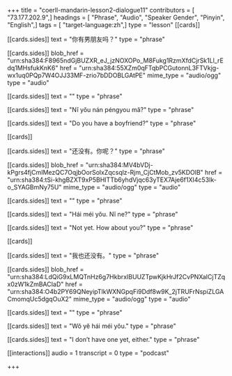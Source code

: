 +++
title = "coerll-mandarin-lesson2-dialogue11"
contributors = [ "73.177.202.9",]
headings = [ "Phrase", "Audio", "Speaker Gender", "Pinyin", "English",]
tags = [ "target-language:zh",]
type = "lesson"
[[cards]]

[[cards.sides]]
text = "你有男朋友吗？"
type = "phrase"

[[cards.sides]]
blob_href = "urn:sha384:F8965ndGjBUZXR_eJ_jzNOXOPo_M8Fukg1RzmXfdCjrSk1Ll_rEdq1MHsfukKnK6"
href = "urn:sha384:55XZm0qFTqbPCGutonnL3FTVkjg-wx1uq0PQp7W4OJJ33MF-zrio7bDDOBLGAtPE"
mime_type = "audio/ogg"
type = "audio"

[[cards.sides]]
text = ""
type = "phrase"

[[cards.sides]]
text = "Nĭ yŏu nán péngyou mă?"
type = "phrase"

[[cards.sides]]
text = "Do you have a boyfriend?"
type = "phrase"

[[cards]]

[[cards.sides]]
text = "还没有。你呢？"
type = "phrase"

[[cards.sides]]
blob_href = "urn:sha384:MV4bVDj-kPgrs4fjCmIMezQC7OqjbOorSolxZqcsqlz-Rjm_CjCtMob_zv5KDOlB"
href = "urn:sha384:tSi-khgBZXT9xP5BHITTb6yhdVjqc63yTEX7Aje6f1XI4c53Ik-o_SYAGBmNy75U"
mime_type = "audio/ogg"
type = "audio"

[[cards.sides]]
text = ""
type = "phrase"

[[cards.sides]]
text = "Hái méi yŏu. Nĭ ne?"
type = "phrase"

[[cards.sides]]
text = "Not yet. How about you?"
type = "phrase"

[[cards]]

[[cards.sides]]
text = "我也还没有。"
type = "phrase"

[[cards.sides]]
blob_href = "urn:sha384:LdQiG9xLMQTnHz6g7HkbrxIBUUZTpwKjkHrJf2CvPNXaICjTZqx0zW1kZmBACIaD"
href = "urn:sha384:O4b2PY69QNeyipTlkWXNGpqFi9Ddf8w9K_2jTRUFrNspiZLGACmomqUc5dgqOuX2"
mime_type = "audio/ogg"
type = "audio"

[[cards.sides]]
text = ""
type = "phrase"

[[cards.sides]]
text = "Wŏ yĕ hái méi yŏu."
type = "phrase"

[[cards.sides]]
text = "I don’t have one yet, either."
type = "phrase"

[[interactions]]
audio = 1
transcript = 0
type = "podcast"

+++
